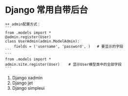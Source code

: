 # Django 常用自带后台

    ++ admin配置方式：
    ```
    from .models import *
    @admin.register(User)
	class UserAdmin(admin.ModelAdmin):
    	fields = ('username', 'password', )   # 要显示的字段
    ```
    ```
    from .models import *
    admin.site.register(User)    # 显示User模型类中的全部字段
    ```
1. Django xadmin
2. Django jet
3. Django simpleui



